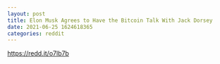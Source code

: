 ```yaml
--- 
layout: post 
title: Elon Musk Agrees to Have the Bitcoin Talk With Jack Dorsey 
date: 2021-06-25 1624618365 
categories: reddit 
--- 
```

https://redd.it/o7lb7b